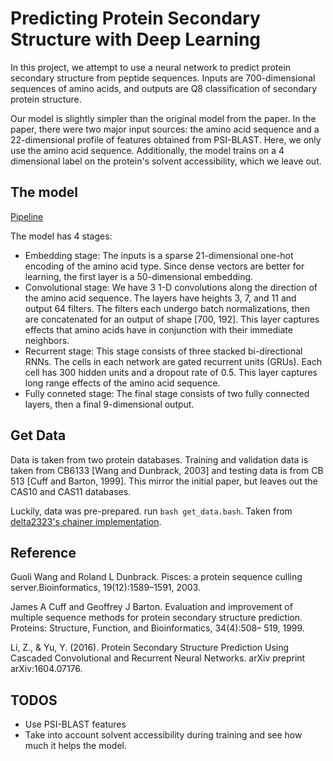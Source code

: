 # Predicting Protein Secondary Structure with Deep Learning

In this project, we attempt to use a neural network to predict protein 
secondary structure from peptide sequences. Inputs are 700-dimensional 
sequences of amino acids, and outputs are Q8 classification of secondary
protein structure.

Our model is slightly simpler than the original model from the paper.
In the paper, there were two major input sources: the amino acid sequence and
a 22-dimensional profile of features obtained from PSI-BLAST. Here, we only use
the amino acid sequence. Additionally, the model trains on a 4 dimensional
label on the protein's solvent accessibility, which we leave out.

## The model

[Pipeline](proteinrnn_pipeline.png "Pipeline")

The model has 4 stages:
- Embedding stage: The inputs is a sparse 21-dimensional one-hot encoding of 
the amino acid type. Since dense vectors are better for learning, the first
layer is a 50-dimensional embedding.
- Convolutional stage: We have 3 1-D convolutions along the direction of the
amino acid sequence. The layers have heights 3, 7, and 11 and output 64 
filters. The filters each undergo batch normalizations, then are concatenated 
for an output of shape [700, 192]. This layer captures effects that amino 
acids have in conjunction with their immediate neighbors.
- Recurrent stage: This stage consists of three stacked bi-directional RNNs.
The cells in each network are gated recurrent units (GRUs). Each cell has 300 hidden units and a dropout rate of 0.5. This layer captures long range effects of the amino acid sequence.
- Fully conneted stage: The final stage consists of two fully connected layers,
then a final 9-dimensional output.

## Get Data

Data is taken from two protein databases. Training and validation data is taken
from CB6133 [Wang and Dunbrack, 2003] and testing data is from CB 513 [Cuff 
and Barton, 1999]. This mirror the initial paper, but leaves out the CAS10 and CAS11 databases.

Luckily, data was pre-prepared. run ```bash get_data.bash```. Taken from [delta2323's chainer implementation](https://github.com/delta2323/BMI219-2017-ProteinFolding).

## Reference

Guoli Wang and Roland L Dunbrack. Pisces: a protein sequence culling server.Bioinformatics, 19(12):1589–1591, 2003.

James A Cuff and Geoffrey J Barton. Evaluation and improvement of multiple sequence methods for protein secondary structure prediction. Proteins: Structure, Function, and Bioinformatics, 34(4):508– 519, 1999. 

Li, Z., & Yu, Y. (2016). Protein Secondary Structure Prediction Using Cascaded Convolutional and Recurrent Neural Networks. arXiv preprint arXiv:1604.07176.

## TODOS

- Use PSI-BLAST features
- Take into account solvent accessibility during training and see how much it
helps the model.